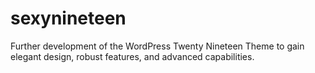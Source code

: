 # sexynineteen
Further development of the WordPress Twenty Nineteen Theme to gain elegant design, robust features, and advanced capabilities. 
